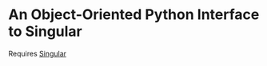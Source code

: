 # An Object-Oriented Python Interface to Singular

Requires [Singular](https://www.singular.uni-kl.de/)
